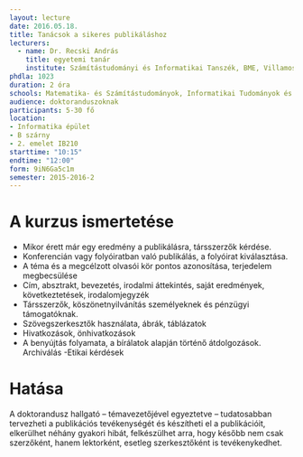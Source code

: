 ```yaml
---
layout: lecture
date: 2016.05.18.
title: Tanácsok a sikeres publikáláshoz
lecturers:
  - name: Dr. Recski András
    title: egyetemi tanár
    institute: Számítástudományi és Informatikai Tanszék, BME, Villamosmérnöki és Informatikai Kar
phdla: 1023
duration: 2 óra
schools: Matematika- és Számítástudományok, Informatikai Tudományok és Villamosmérnöki Tudományok
audience: doktoranduszoknak
participants: 5-30 fő
location:
- Informatika épület
- B szárny
- 2. emelet IB210
starttime: "10:15"
endtime: "12:00"
form: 9iN6Ga5c1m
semester: 2015-2016-2
---
```


# A kurzus ismertetése
- Mikor érett már egy eredmény a publikálásra, társszerzők kérdése.
- Konferencián vagy folyóiratban való publikálás, a folyóirat kiválasztása.
- A téma és a megcélzott olvasói kör pontos azonosítása, terjedelem megbecsülése
- Cím, absztrakt, bevezetés, irodalmi áttekintés, saját eredmények, következtetések, irodalomjegyzék
- Társszerzők, köszönetnyilvánítás személyeknek és pénzügyi támogatóknak.
- Szövegszerkesztők használata, ábrák, táblázatok
- Hivatkozások, önhivatkozások
- A benyújtás folyamata, a bírálatok alapján történő átdolgozások. Archiválás
-Etikai kérdések

# Hatása
A doktorandusz hallgató – témavezetőjével egyeztetve – tudatosabban tervezheti a publikációs tevékenységét és készítheti el a publikációit, elkerülhet néhány gyakori hibát, felkészülhet arra, hogy később nem csak szerzőként, hanem lektorként, esetleg szerkesztőként is tevékenykedhet.
